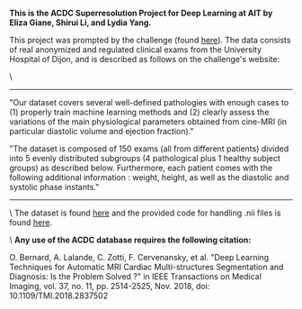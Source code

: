 **This is the ACDC Superresolution Project for Deep Learning at AIT by Eliza Giane, Shirui Li, and Lydia Yang.**


This project was prompted by the challenge (found [here](https://www.creatis.insa-lyon.fr/Challenge/acdc/index.html)). The data consists of real anonymized and regulated clinical exams from the University Hospital of Dijon, and is described as follows on the challenge's website:

\\

---
"Our dataset covers several well-defined pathologies with enough cases to (1) properly train machine learning methods and (2) clearly assess the variations of the main physiological parameters obtained from cine-MRI (in particular diastolic volume and ejection fraction)." 

"The dataset is composed of 150 exams (all from different patients) divided into 5 evenly distributed subgroups (4 pathological plus 1 healthy subject groups) as described below. Furthermore, each patient comes with the following additional information : weight, height, as well as the diastolic and systolic phase instants."

---
\\
 The dataset is found [here](https://humanheart-project.creatis.insa-lyon.fr/database/#collection/637218c173e9f0047faa00fb/folder/637218e573e9f0047faa00fc) and the provided code for handling .nii files is found [here](https://www.creatis.insa-lyon.fr/Challenge/acdc/code/metrics_acdc.py).

\\
**Any use of the ACDC database requires the following citation:**

O. Bernard, A. Lalande, C. Zotti, F. Cervenansky, et al.
"Deep Learning Techniques for Automatic MRI Cardiac Multi-structures Segmentation and Diagnosis: Is the Problem Solved ?" in IEEE Transactions on Medical Imaging, vol. 37, no. 11, pp. 2514-2525, Nov. 2018, doi: 10.1109/TMI.2018.2837502
